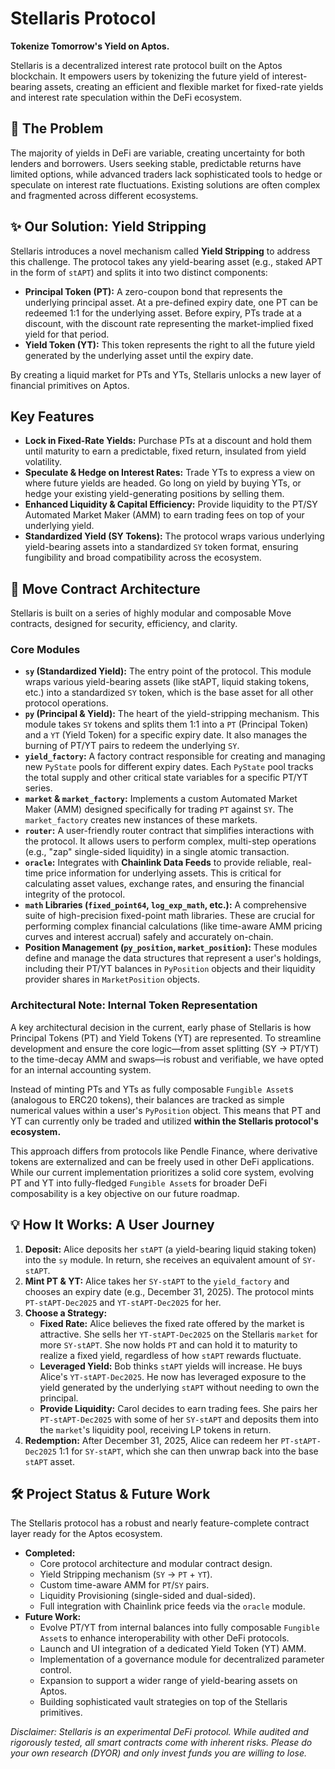 # Stellaris Protocol                                                                                                                             

**Tokenize Tomorrow's Yield on Aptos.**

Stellaris is a decentralized interest rate protocol built on the Aptos blockchain. It empowers users by tokenizing the future yield of interest-bearing assets, creating an efficient and flexible market for fixed-rate yields and interest rate speculation within the DeFi ecosystem.

## 🚀 The Problem

The majority of yields in DeFi are variable, creating uncertainty for both lenders and borrowers. Users seeking stable, predictable returns have limited options, while advanced traders lack sophisticated tools to hedge or speculate on interest rate fluctuations. Existing solutions are often complex and fragmented across different ecosystems.

## ✨ Our Solution: Yield Stripping

Stellaris introduces a novel mechanism called **Yield Stripping** to address this challenge. The protocol takes any yield-bearing asset (e.g., staked APT in the form of `stAPT`) and splits it into two distinct components:

- **Principal Token (PT):** A zero-coupon bond that represents the underlying principal asset. At a pre-defined expiry date, one PT can be redeemed 1:1 for the underlying asset. Before expiry, PTs trade at a discount, with the discount rate representing the market-implied fixed yield for that period.
- **Yield Token (YT):** This token represents the right to all the future yield generated by the underlying asset until the expiry date.

By creating a liquid market for PTs and YTs, Stellaris unlocks a new layer of financial primitives on Aptos.

## Key Features

- **Lock in Fixed-Rate Yields:** Purchase PTs at a discount and hold them until maturity to earn a predictable, fixed return, insulated from yield volatility.
- **Speculate & Hedge on Interest Rates:** Trade YTs to express a view on where future yields are headed. Go long on yield by buying YTs, or hedge your existing yield-generating positions by selling them.
- **Enhanced Liquidity & Capital Efficiency:** Provide liquidity to the PT/SY Automated Market Maker (AMM) to earn trading fees on top of your underlying yield.
- **Standardized Yield (SY Tokens):** The protocol wraps various underlying yield-bearing assets into a standardized `SY` token format, ensuring fungibility and broad compatibility across the ecosystem.

## 🔩 Move Contract Architecture

Stellaris is built on a series of highly modular and composable Move contracts, designed for security, efficiency, and clarity.

### Core Modules

- **`sy` (Standardized Yield):** The entry point of the protocol. This module wraps various yield-bearing assets (like stAPT, liquid staking tokens, etc.) into a standardized `SY` token, which is the base asset for all other protocol operations.
- **`py` (Principal & Yield):** The heart of the yield-stripping mechanism. This module takes `SY` tokens and splits them 1:1 into a `PT` (Principal Token) and a `YT` (Yield Token) for a specific expiry date. It also manages the burning of PT/YT pairs to redeem the underlying `SY`.
- **`yield_factory`:** A factory contract responsible for creating and managing new `PyState` pools for different expiry dates. Each `PyState` pool tracks the total supply and other critical state variables for a specific PT/YT series.
- **`market` & `market_factory`:** Implements a custom Automated Market Maker (AMM) designed specifically for trading `PT` against `SY`. The `market_factory` creates new instances of these markets.
- **`router`:** A user-friendly router contract that simplifies interactions with the protocol. It allows users to perform complex, multi-step operations (e.g., "zap" single-sided liquidity) in a single atomic transaction.
- **`oracle`:** Integrates with **Chainlink Data Feeds** to provide reliable, real-time price information for underlying assets. This is critical for calculating asset values, exchange rates, and ensuring the financial integrity of the protocol.
- **`math` Libraries (`fixed_point64`, `log_exp_math`, etc.):** A comprehensive suite of high-precision fixed-point math libraries. These are crucial for performing complex financial calculations (like time-aware AMM pricing curves and interest accrual) safely and accurately on-chain.
- **Position Management (`py_position`, `market_position`):** These modules define and manage the data structures that represent a user's holdings, including their PT/YT balances in `PyPosition` objects and their liquidity provider shares in `MarketPosition` objects.

### Architectural Note: Internal Token Representation

A key architectural decision in the current, early phase of Stellaris is how Principal Tokens (PT) and Yield Tokens (YT) are represented. To streamline development and ensure the core logic—from asset splitting (SY -> PT/YT) to the time-decay AMM and swaps—is robust and verifiable, we have opted for an internal accounting system.

Instead of minting PTs and YTs as fully composable `Fungible Asset`s (analogous to ERC20 tokens), their balances are tracked as simple numerical values within a user's `PyPosition` object. This means that PT and YT can currently only be traded and utilized **within the Stellaris protocol's ecosystem.**

This approach differs from protocols like Pendle Finance, where derivative tokens are externalized and can be freely used in other DeFi applications. While our current implementation prioritizes a solid core system, evolving PT and YT into fully-fledged `Fungible Asset`s for broader DeFi composability is a key objective on our future roadmap.

## 💡 How It Works: A User Journey

1. **Deposit:** Alice deposits her `stAPT` (a yield-bearing liquid staking token) into the `sy` module. In return, she receives an equivalent amount of `SY-stAPT`.
2. **Mint PT & YT:** Alice takes her `SY-stAPT` to the `yield_factory` and chooses an expiry date (e.g., December 31, 2025). The protocol mints `PT-stAPT-Dec2025` and `YT-stAPT-Dec2025` for her.
3. **Choose a Strategy:**
   - **Fixed Rate:** Alice believes the fixed rate offered by the market is attractive. She sells her `YT-stAPT-Dec2025` on the Stellaris `market` for more `SY-stAPT`. She now holds `PT` and can hold it to maturity to realize a fixed yield, regardless of how `stAPT` rewards fluctuate.
   - **Leveraged Yield:** Bob thinks `stAPT` yields will increase. He buys Alice's `YT-stAPT-Dec2025`. He now has leveraged exposure to the yield generated by the underlying `stAPT` without needing to own the principal.
   - **Provide Liquidity:** Carol decides to earn trading fees. She pairs her `PT-stAPT-Dec2025` with some of her `SY-stAPT` and deposits them into the `market`'s liquidity pool, receiving LP tokens in return.
4. **Redemption:** After December 31, 2025, Alice can redeem her `PT-stAPT-Dec2025` 1:1 for `SY-stAPT`, which she can then unwrap back into the base `stAPT` asset.

## 🛠️ Project Status & Future Work

The Stellaris protocol has a robust and nearly feature-complete contract layer ready for the Aptos ecosystem.

- **Completed:**
  - Core protocol architecture and modular contract design.
  - Yield Stripping mechanism (`SY` -> `PT` + `YT`).
  - Custom time-aware AMM for `PT`/`SY` pairs.
  - Liquidity Provisioning (single-sided and dual-sided).
  - Full integration with Chainlink price feeds via the `oracle` module.
- **Future Work:**
  - Evolve PT/YT from internal balances into fully composable `Fungible Asset`s to enhance interoperability with other DeFi protocols.
  - Launch and UI integration of a dedicated Yield Token (YT) AMM.
  - Implementation of a governance module for decentralized parameter control.
  - Expansion to support a wider range of yield-bearing assets on Aptos.
  - Building sophisticated vault strategies on top of the Stellaris primitives.



*Disclaimer: Stellaris is an experimental DeFi protocol. While audited and rigorously tested, all smart contracts come with inherent risks. Please do your own research (DYOR) and only invest funds you are willing to lose.*
